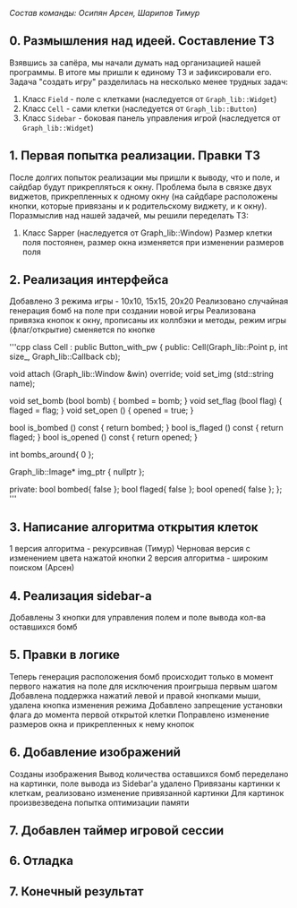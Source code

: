 ﻿*Состав команды: Осипян Арсен, Шарипов Тимур*

## 0. Размышления над идеей. Составление ТЗ

Взявшись за сапёра, мы начали думать над организацией нашей программы.
В итоге мы пришли к единому ТЗ и зафиксировали его.
Задача "создать игру" разделилась на несколько менее трудных задач:
1. Класс `Field` - поле с клетками (наследуется от `Graph_lib::Widget`)
2. Класс `Cell` - сами клетки (наследуется от `Graph_lib::Button`)
3. Класс `Sidebar` - боковая панель управления игрой (наследуется от `Graph_lib::Widget`)

## 1. Первая попытка реализации. Правки ТЗ

После долгих попыток реализации мы пришли к выводу, что и поле, и сайдбар будут прикрепляться к окну. Проблема была в связке двух виджетов, прикрепленных к одному окну (на сайдбаре расположены кнопки, которые привязаны и к родительскому виджету, и к окну). Поразмыслив над нашей задачей, мы решили переделать ТЗ:
1. Класс Sapper (наследуется от Graph_lib::Window) 
Размер клетки поля постоянен, размер окна изменяется при изменении размеров поля

## 2. Реализация интерфейса

Добавлено 3 режима игры - 10х10, 15х15, 20х20
Реализовано случайная генерация бомб на поле при создании новой игры
Реализована привязка кнопок к окну, прописаны их коллбэки и методы, режим игры (флаг/открытие) сменяется по кнопке

'''cpp
class Cell : public Button_with_pw
{
public:
  Cell(Graph_lib::Point p, int size_, Graph_lib::Callback cb);

  void attach (Graph_lib::Window &win) override;
  void set_img (std::string name);

  void set_bomb (bool bomb) { bombed = bomb; }
  void set_flag (bool flag) { flaged = flag; }
  void set_open ()          { opened = true; }

  bool is_bombed () const { return bombed; }
  bool is_flaged () const { return flaged; }
  bool is_opened () const { return opened; }

  int bombs_around{ 0 };

  Graph_lib::Image* img_ptr { nullptr };

private:
  bool bombed{ false };
  bool flaged{ false };
  bool opened{ false };
};
'''

## 3. Написание алгоритма открытия клеток

1 версия алгоритма - рекурсивная (Тимур)
  Черновая версия с изменением цвета нажатой кнопки
2 версия алгоритма - широким поиском (Арсен)

## 4. Реализация sidebar-а

Добавлены 3 кнопки для управления полем и поле вывода кол-ва оставшихся бомб

## 5. Правки в логике

Теперь генерация расположения бомб происходит только в момент первого нажатия на поле для исключения проигрыша первым шагом
Добавлена поддержка нажатий левой и правой кнопками мыши, удалена кнопка изменения режима
Добавлено запрещение установки флага до момента первой открытой клетки
Поправлено изменение размеров окна и прикрепленных к нему кнопок

## 6. Добавление изображений

Созданы изображения
Вывод количества оставшихся бомб переделано на картинки, поле вывода из Sidebar'а удалено
Привязаны картинки к клеткам, реализовано изменение привязанной картинки
Для картинок произвезведена попытка оптимизации памяти

## 7. Добавлен таймер игровой сессии

## 6. Отладка

## 7. Конечный результат
